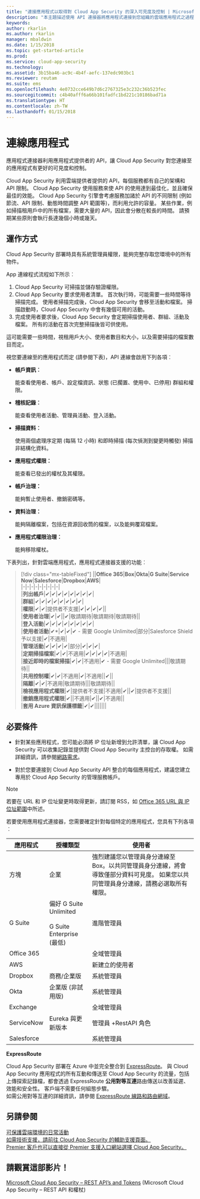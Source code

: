 ```yaml
---
title: "連接應用程式以取得對 Cloud App Security 的深入可見度及控制 | Microsoft Docs"
description: "本主題描述使用 API 連接器將應用程式連接到您組織的雲端應用程式之過程。"
keywords: 
author: rkarlin
ms.author: rkarlin
manager: mbaldwin
ms.date: 1/15/2018
ms.topic: get-started-article
ms.prod: 
ms.service: cloud-app-security
ms.technology: 
ms.assetid: 3b15ba46-ac9c-4b4f-aefc-137edc903bc1
ms.reviewer: reutam
ms.suite: ems
ms.openlocfilehash: 4e0732cce649b7d6c2767325e3c232c36b523fec
ms.sourcegitcommit: c4b40afff6a66b101fadfc1bd221c10186bad71a
ms.translationtype: HT
ms.contentlocale: zh-TW
ms.lasthandoff: 01/15/2018
---
```

# <a name="connect-apps"></a>連線應用程式 
應用程式連接器利用應用程式提供者的 API，讓 Cloud App Security 對您連線至的應用程式有更好的可見度和控制。  
  
Cloud App Security 利用雲端提供者提供的 API，每個服務都有自己的架構和 API 限制。 Cloud App Security 使用服務來使 API 的使用達到最佳化，並且確保最佳的效能。 Cloud App Security 引擎會考慮服務加諸於 API 的不同限制 (例如節流、API 限制、動態時間調整 API 範圍等)，而利用允許的容量。 某些作業，例如掃描租用戶中的所有檔案，需要大量的 API，因此會分散在較長的時間。 請預期某些原則會執行長達幾個小時或幾天。  
  
## <a name="how-it-works"></a>運作方式  
Cloud App Security 部署時具有系統管理員權限，能夠完整存取您環境中的所有物件。  
  
App 連線程式流程如下所示︰
1. Cloud App Security 可掃描並儲存驗證權限。
2.  Cloud App Security 要求使用者清單。 首次執行時，可能需要一些時間等待掃描完成。 使用者掃描完成後，Cloud App Security 會移至活動和檔案。 掃描啟動時，Cloud App Security 中會有幾個可用的活動。 
4. 完成使用者要求後，Cloud App Security 會定期掃描使用者、群組、活動及檔案。 所有的活動在首次完整掃描後皆可供使用。 
 
這可能需要一些時間，視租用戶大小、使用者數目和大小，以及需要掃描的檔案數目而定。 
 
視您要連線至的應用程式而定 (請參閱下表)，API 連線會啟用下列各項︰  
  
-   **帳戶資訊︰**  
  
     能查看使用者、帳戶、設定檔資訊、狀態 (已擱置、使用中、已停用) 群組和權限。  
  
-   **稽核記錄︰**  
  
     能查看使用者活動、管理員活動、登入活動。  
  
-   **掃描資料︰**  
  
     使用兩個處理序定期 (每隔 12 小時) 和即時掃描 (每次偵測到變更時觸發) 掃描非結構化資料。  
  
-   **應用程式權限：**  
  
     能查看已發出的權杖及其權限。  
  
-   **帳戶治理：**  
  
     能夠暫止使用者、撤銷密碼等。  
  
-   **資料治理：**  
  
     能夠隔離檔案，包括在資源回收筒的檔案，以及能夠覆寫檔案。  
  
-   **應用程式權限治理︰**  
  
     能夠移除權杖。  
  
下表列出，針對雲端應用程式，應用程式連接器支援的功能︰  

> [!div class="mx-tableFixed"]
||**Office 365**|**Box**|**Okta**|**G Suite**|**Service Now**|**Salesforce**|**Dropbox**|**AWS**|  
|-|-|-|-|-|-|-|-|-|  
|**列出帳戶**|✔|✔|✔|✔|✔|✔|✔|✔|  
|**群組**|✔|✔|✔|✔|✔|✔|✔|✔|  
|**權限**|✔|✔|提供者不支援|✔|✔|✔|✔||  
|**使用者治理**|✔|✔||✔|敬請期待|敬請期待|敬請期待||  
|**登入活動**|✔|✔|✔|✔|✔|✔|✔|✔|  
|**使用者活動**|✔*|✔|✔|✔ - 需要 Google Unlimited|部分|Salesforce Shield 予以支援|✔|不適用|  
|**管理活動**|✔|✔|✔|✔|部分|✔|✔|✔|  
|**定期掃描檔案**|✔|✔|不適用|✔|✔|✔|✔|不適用|  
|**接近即時的檔案掃描**|✔|✔|不適用|✔ - 需要 Google Unlimited|||敬請期待||  
|**共用控制權**|✔|✔|不適用|✔|不適用||✔||  
|**隔離**|✔|✔|不適用|敬請期待|||敬請期待||  
|**檢視應用程式權限**|✔|提供者不支援|不適用|✔||✔|提供者不支援||  
|**撤銷應用程式權限**|✔||不適用|✔||✔|不適用||  
|**套用 Azure 資訊保護標籤**|✔|✔|||||||  
  
## <a name="prerequisites"></a>必要條件  

- 針對某些應用程式，您可能必須將 IP 位址新增到允許清單，讓 Cloud App Security 可以收集記錄並提供對 Cloud App Security 主控台的存取權。 如需詳細資訊，請參閱[網路需求](network-requirements.md)。

- 對於您要連接到 Cloud App Security API 整合的每個應用程式，建議您建立專用於 Cloud App Security 的管理服務帳戶。  
  
> [!NOTE]  
>  若要在 URL 和 IP 位址變更時取得更新，請訂閱 RSS，如 [Office 365 URL 與 IP 位址範圍](https://support.office.com/article/Office-365-URLs-and-IP-address-ranges-8548a211-3fe7-47cb-abb1-355ea5aa88a2)中所述。  
  
若要使用應用程式連接器，您需要確定針對每個特定的應用程式，您具有下列各項︰  
  
|應用程式|授權類型|使用者|  
|---------|------------------|----------|  
|方塊|企業|強烈建議您以管理員身分連線至 Box。以共同管理員身分連線，將會導致僅部分資料可見度。 如果您以共同管理員身分連線，請務必選取所有權限。|  
|G Suite|偏好 G Suite Unlimited<br /><br /> G Suite Enterprise (最低)|進階管理員|  
|Office 365||全域管理員|  
|AWS||新建立的使用者|  
|Dropbox|商務/企業版|系統管理員|  
|Okta|企業版 (非試用版)|系統管理員|  
|Exchange||全域管理員|  
|ServiceNow|Eureka 與更新版本|管理員 +RestAPI 角色|  
|Salesforce||系統管理員|  
  

**ExpressRoute**  
  
Cloud App Security 部署在 Azure 中並完全整合到 [ExpressRoute](https://azure.microsoft.com/documentation/articles/expressroute-introduction/)。 與 Cloud App Security 應用程式的所有互動和傳送至 Cloud App Security 的流量，包括上傳探索記錄檔，都會透過 ExpressRoute **公用對等互連**路由傳送以改善延遲、效能和安全性。 客戶端不需要任何組態步驟。  
如需公用對等互連的詳細資訊，請參閱 [ExpressRoute 線路和路由網域](https://azure.microsoft.com/documentation/articles/expressroute-circuit-peerings/)。  
  
## <a name="see-also"></a>另請參閱  
[可保護雲端環境的日常活動](daily-activities-to-protect-your-cloud-environment.md)   
[如需技術支援，請前往 Cloud App Security 的輔助支援頁面。](http://support.microsoft.com/oas/default.aspx?prid=16031)   
[Premier 客戶也可以直接從 Premier 支援入口網站選擇 Cloud App Security。](https://premier.microsoft.com/)  
  

## <a name="check-out-this-video"></a>請觀賞這部影片！
[Microsoft Cloud App Security – REST API’s and Tokens](https://channel9.msdn.com/Shows/Microsoft-Security/Microsoft-Cloud-App-Security--REST-APIs-and-Tokens) (Microsoft Cloud App Security – REST API 和權杖)  
   